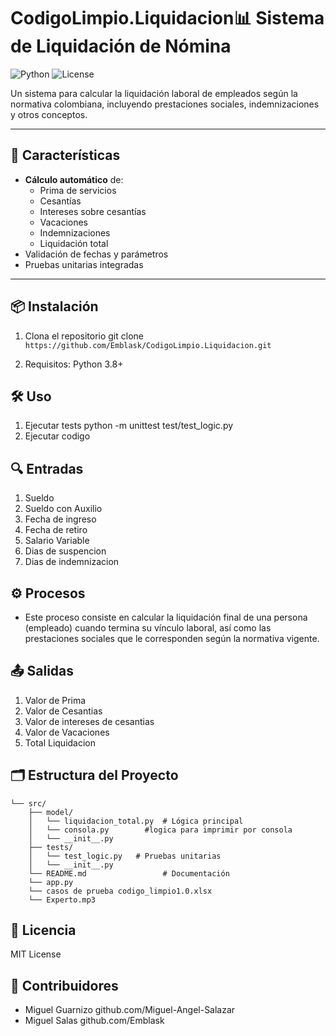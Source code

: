 # CodigoLimpio.Liquidacion📊 Sistema de Liquidación de Nómina

![Python](https://img.shields.io/badge/Python-3.8%2B-blue)
![License](https://img.shields.io/badge/License-MIT-green)

Un sistema para calcular la liquidación laboral de empleados según la normativa colombiana, incluyendo prestaciones sociales, indemnizaciones y otros conceptos.

---

## 🚀 Características

- **Cálculo automático** de:
  - Prima de servicios
  - Cesantías
  - Intereses sobre cesantías
  - Vacaciones
  - Indemnizaciones
  - Liquidación total
- Validación de fechas y parámetros
- Pruebas unitarias integradas

---

## 📦 Instalación

1. Clona el repositorio
	git clone ```https://github.com/Emblask/CodigoLimpio.Liquidacion.git```
   
2. Requisitos:
        Python 3.8+
        
## 🛠️ Uso
1. Ejecutar tests python -m unittest test/test_logic.py
2. Ejecutar codigo
	
## 🔍 Entradas
1. Sueldo
2. Sueldo con Auxilio
3. Fecha de ingreso
4. Fecha de retiro
5. Salario Variable
6. Dias de suspencion
7. Dias de indemnizacion

## ⚙️ Procesos
- Este proceso consiste en calcular la liquidación final de una persona (empleado) cuando termina su vínculo laboral, así como las prestaciones sociales que le corresponden según la normativa vigente.
  
## 📤 Salidas
1. Valor de Prima
2. Valor de Cesantias
3. Valor de intereses de cesantias
4. Valor de Vacaciones
5. Total Liquidacion


## 🗂️ Estructura del Proyecto
```
└── src/
    ├── model/
    │   └── liquidacion_total.py  # Lógica principal
    │	└── consola.py 		  #logica para imprimir por consola
    │	└── __init__.py	
    ├── tests/
    │   └── test_logic.py   # Pruebas unitarias
    │	└── __init__.py
    └── README.md                 # Documentación
    └── app.py
    └── casos de prueba codigo_limpio1.0.xlsx
    └── Experto.mp3
```

## 📄 Licencia

MIT License

## 👥 Contribuidores

- Miguel Guarnizo github.com/Miguel-Angel-Salazar
- Miguel Salas github.com/Emblask
	
